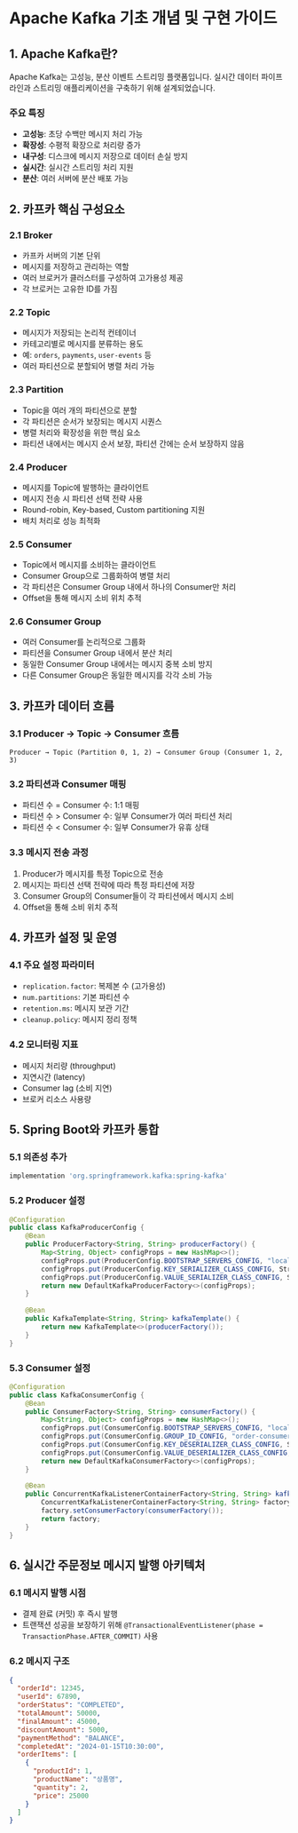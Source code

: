 # Apache Kafka 기초 개념 및 구현 가이드

## 1. Apache Kafka란?

Apache Kafka는 고성능, 분산 이벤트 스트리밍 플랫폼입니다. 실시간 데이터 파이프라인과 스트리밍 애플리케이션을 구축하기 위해 설계되었습니다.

### 주요 특징
- **고성능**: 초당 수백만 메시지 처리 가능
- **확장성**: 수평적 확장으로 처리량 증가
- **내구성**: 디스크에 메시지 저장으로 데이터 손실 방지
- **실시간**: 실시간 스트리밍 처리 지원
- **분산**: 여러 서버에 분산 배포 가능

## 2. 카프카 핵심 구성요소

### 2.1 Broker
- 카프카 서버의 기본 단위
- 메시지를 저장하고 관리하는 역할
- 여러 브로커가 클러스터를 구성하여 고가용성 제공
- 각 브로커는 고유한 ID를 가짐

### 2.2 Topic
- 메시지가 저장되는 논리적 컨테이너
- 카테고리별로 메시지를 분류하는 용도
- 예: `orders`, `payments`, `user-events` 등
- 여러 파티션으로 분할되어 병렬 처리 가능

### 2.3 Partition
- Topic을 여러 개의 파티션으로 분할
- 각 파티션은 순서가 보장되는 메시지 시퀀스
- 병렬 처리와 확장성을 위한 핵심 요소
- 파티션 내에서는 메시지 순서 보장, 파티션 간에는 순서 보장하지 않음

### 2.4 Producer
- 메시지를 Topic에 발행하는 클라이언트
- 메시지 전송 시 파티션 선택 전략 사용
- Round-robin, Key-based, Custom partitioning 지원
- 배치 처리로 성능 최적화

### 2.5 Consumer
- Topic에서 메시지를 소비하는 클라이언트
- Consumer Group으로 그룹화하여 병렬 처리
- 각 파티션은 Consumer Group 내에서 하나의 Consumer만 처리
- Offset을 통해 메시지 소비 위치 추적

### 2.6 Consumer Group
- 여러 Consumer를 논리적으로 그룹화
- 파티션을 Consumer Group 내에서 분산 처리
- 동일한 Consumer Group 내에서는 메시지 중복 소비 방지
- 다른 Consumer Group은 동일한 메시지를 각각 소비 가능

## 3. 카프카 데이터 흐름

### 3.1 Producer → Topic → Consumer 흐름
```
Producer → Topic (Partition 0, 1, 2) → Consumer Group (Consumer 1, 2, 3)
```

### 3.2 파티션과 Consumer 매핑
- 파티션 수 = Consumer 수: 1:1 매핑
- 파티션 수 > Consumer 수: 일부 Consumer가 여러 파티션 처리
- 파티션 수 < Consumer 수: 일부 Consumer가 유휴 상태

### 3.3 메시지 전송 과정
1. Producer가 메시지를 특정 Topic으로 전송
2. 메시지는 파티션 선택 전략에 따라 특정 파티션에 저장
3. Consumer Group의 Consumer들이 각 파티션에서 메시지 소비
4. Offset을 통해 소비 위치 추적

## 4. 카프카 설정 및 운영

### 4.1 주요 설정 파라미터
- `replication.factor`: 복제본 수 (고가용성)
- `num.partitions`: 기본 파티션 수
- `retention.ms`: 메시지 보관 기간
- `cleanup.policy`: 메시지 정리 정책

### 4.2 모니터링 지표
- 메시지 처리량 (throughput)
- 지연시간 (latency)
- Consumer lag (소비 지연)
- 브로커 리소스 사용량

## 5. Spring Boot와 카프카 통합

### 5.1 의존성 추가
```gradle
implementation 'org.springframework.kafka:spring-kafka'
```

### 5.2 Producer 설정
```java
@Configuration
public class KafkaProducerConfig {
    @Bean
    public ProducerFactory<String, String> producerFactory() {
        Map<String, Object> configProps = new HashMap<>();
        configProps.put(ProducerConfig.BOOTSTRAP_SERVERS_CONFIG, "localhost:9092");
        configProps.put(ProducerConfig.KEY_SERIALIZER_CLASS_CONFIG, StringSerializer.class);
        configProps.put(ProducerConfig.VALUE_SERIALIZER_CLASS_CONFIG, StringSerializer.class);
        return new DefaultKafkaProducerFactory<>(configProps);
    }
    
    @Bean
    public KafkaTemplate<String, String> kafkaTemplate() {
        return new KafkaTemplate<>(producerFactory());
    }
}
```

### 5.3 Consumer 설정
```java
@Configuration
public class KafkaConsumerConfig {
    @Bean
    public ConsumerFactory<String, String> consumerFactory() {
        Map<String, Object> configProps = new HashMap<>();
        configProps.put(ConsumerConfig.BOOTSTRAP_SERVERS_CONFIG, "localhost:9092");
        configProps.put(ConsumerConfig.GROUP_ID_CONFIG, "order-consumer-group");
        configProps.put(ConsumerConfig.KEY_DESERIALIZER_CLASS_CONFIG, StringDeserializer.class);
        configProps.put(ConsumerConfig.VALUE_DESERIALIZER_CLASS_CONFIG, StringDeserializer.class);
        return new DefaultKafkaConsumerFactory<>(configProps);
    }
    
    @Bean
    public ConcurrentKafkaListenerContainerFactory<String, String> kafkaListenerContainerFactory() {
        ConcurrentKafkaListenerContainerFactory<String, String> factory = new ConcurrentKafkaListenerContainerFactory<>();
        factory.setConsumerFactory(consumerFactory());
        return factory;
    }
}
```

## 6. 실시간 주문정보 메시지 발행 아키텍처

### 6.1 메시지 발행 시점
- 결제 완료 (커밋) 후 즉시 발행
- 트랜잭션 성공을 보장하기 위해 `@TransactionalEventListener(phase = TransactionPhase.AFTER_COMMIT)` 사용

### 6.2 메시지 구조
```json
{
  "orderId": 12345,
  "userId": 67890,
  "orderStatus": "COMPLETED",
  "totalAmount": 50000,
  "finalAmount": 45000,
  "discountAmount": 5000,
  "paymentMethod": "BALANCE",
  "completedAt": "2024-01-15T10:30:00",
  "orderItems": [
    {
      "productId": 1,
      "productName": "상품명",
      "quantity": 2,
      "price": 25000
    }
  ]
}
```



